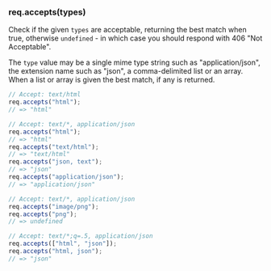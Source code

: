 <h3 id='req.accepts'>req.accepts(types)</h3>

Check if the given `types` are acceptable, returning
the best match when true, otherwise `undefined` - in which
case you should respond with 406 "Not Acceptable".

The `type` value may be a single mime type string
such as "application/json", the extension name
such as "json", a comma-delimited list or an array. When a list
or array is given the best match, if any is returned.

```js
// Accept: text/html
req.accepts("html");
// => "html"

// Accept: text/*, application/json
req.accepts("html");
// => "html"
req.accepts("text/html");
// => "text/html"
req.accepts("json, text");
// => "json"
req.accepts("application/json");
// => "application/json"

// Accept: text/*, application/json
req.accepts("image/png");
req.accepts("png");
// => undefined

// Accept: text/*;q=.5, application/json
req.accepts(["html", "json"]);
req.accepts("html, json");
// => "json"
```
